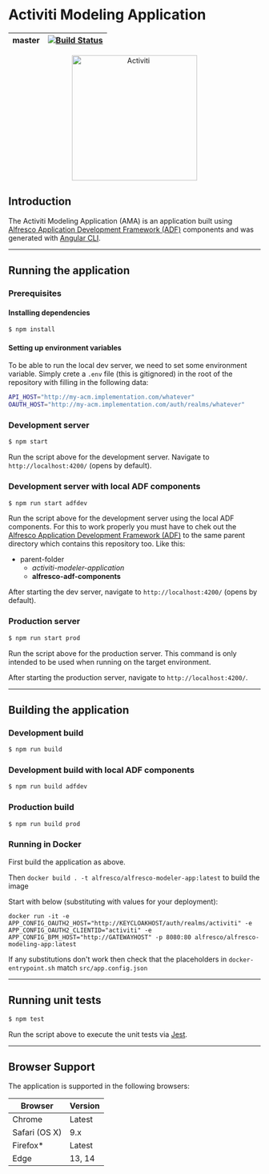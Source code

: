 # Activiti Modeling Application

| master | [![Build Status](https://travis-ci.org/Activiti/activiti-modeling-app.svg?branch=master)](https://travis-ci.org/Activiti/activiti-modeling-app) |
| - | - |

<p align="center">
    <img title="Activiti" width="250px" src="activiti.png" alt="Activiti">
</p>

## Introduction

The Activiti Modeling Application (AMA) is an application built using
[Alfresco Application Development Framework (ADF)](https://github.com/Alfresco/alfresco-ng2-components) components and was generated with [Angular CLI](https://github.com/angular/angular-cli).

---

## Running the application

### Prerequisites

#### Installing dependencies

```bash
$ npm install
```

#### Setting up environment variables

To be able to run the local dev server, we need to set some environment variable. Simply crete a `.env` file (this is gitignored) in the root of the repository with filling in the following data:

```bash
API_HOST="http://my-acm.implementation.com/whatever"
OAUTH_HOST="http://my-acm.implementation.com/auth/realms/whatever"
```

### Development server

```bash
$ npm start
```

Run the script above for the development server. Navigate to `http://localhost:4200/` (opens by default).

### Development server with local ADF components

```bash
$ npm run start adfdev
```

Run the script above for the development server using the local ADF components. For this to work properly you must have to chek out the [Alfresco Application Development Framework (ADF)](https://github.com/Alfresco/alfresco-ng2-components) to the same parent directory which contains this repository too. Like this:

-   parent-folder
    -   *activiti-modeler-application*
    -   **alfresco-adf-components**

After starting the dev server, navigate to `http://localhost:4200/` (opens by default).

### Production server

```bash
$ npm run start prod
```

Run the script above for the production server. This command is only intended to be used when running on the target environment.

After starting the production server, navigate to `http://localhost:4200/`.

---

## Building the application

### Development build

```bash
$ npm run build
```

### Development build with local ADF components

```bash
$ npm run build adfdev
```

### Production build

```bash
$ npm run build prod
```

### Running in Docker

First build the application as above.

Then `docker build . -t alfresco/alfresco-modeler-app:latest` to build the image

Start with below (substituting with values for your deployment):

`docker run -it -e APP_CONFIG_OAUTH2_HOST="http://KEYCLOAKHOST/auth/realms/activiti" -e APP_CONFIG_OAUTH2_CLIENTID="activiti" -e APP_CONFIG_BPM_HOST="http://GATEWAYHOST" -p 8080:80 alfresco/alfresco-modeling-app:latest`

If any substitutions don't work then check that the placeholders in `docker-entrypoint.sh` match `src/app.config.json`

---

## Running unit tests

```bash
$ npm test
```

Run the script above to execute the unit tests via [Jest](https://jestjs.io/).

---

## Browser Support

The application is supported in the following browsers:

| **Browser**   | **Version** |
| ------------- | ----------- |
| Chrome        | Latest      |
| Safari (OS X) | 9.x         |
| Firefox\*     | Latest      |
| Edge          | 13, 14      |
